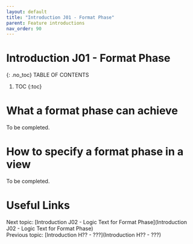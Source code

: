 ```yaml
---
layout: default
title: "Introduction J01 - Format Phase"
parent: Feature introductions
nav_order: 90
---
```


# Introduction J01 - Format Phase
{: .no_toc}
TABLE OF CONTENTS 
1. TOC
{:toc}  

# What a format phase can achieve
To be completed.  
  

# How to specify a format phase in a view
To be completed.  
  



# Useful Links
Next topic: [Introduction J02 - Logic Text for Format Phase](Introduction J02 - Logic Text for Format Phase)  
Previous topic: [Introduction H?? - ???](Introduction H?? - ???)  


